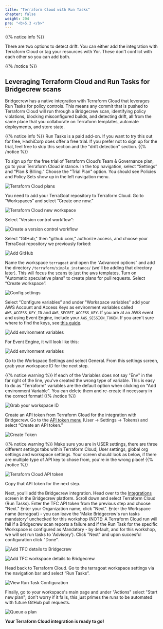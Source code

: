 ```yaml
---
title: "Terraform Cloud with Run Tasks"
chapter: false
weight: 204
pre: "<b>5.3 </b>"
---
```


{{% notice info %}}
<p style='text-align: left;'>
There are two options to detect drift. You can either add the integration with Terraform Cloud or tag your resources with Yor. These don't conflict with each other so you can add both.
</p>
{{% /notice %}}


## Leveraging Terraform Cloud and Run Tasks for Bridgecrew scans

Bridgecrew has a native integration with Terraform Cloud that leverages Run Tasks for policy controls. This means any commit that is pushed to Terraform Cloud will run through a Bridgecrew scan, identifying policy violations, blocking misconfigured builds, and detecting drift, all from the same place that you collaborate on Terraform templates, automate deployments, and store state.

{{% notice info %}}
Run Tasks is a paid add-on. If you want to try this out for free, HashiCorp does offer a free trial. If you prefer not to sign up for the trial, feel free to skip this section and the "drift detection" section.
{{% /notice %}}

To sign up for the free trial of Terraform Cloud’s Team & Governance plan, go to your Terraform Cloud instance. In the top navigation, select “Settings” and “Plan & Billing.” Choose the "Trial Plan" option. You should see Policies and Policy Sets show up in the left navigation menu.

![Terraform Cloud plans](images/tfc_billing.png "Terraform Cloud plans")

You need to add your TerraGoat repository to Terraform Cloud. Go to “Workspaces” and select “Create one now.”

![Terraform Cloud new workspace](images/terraform_cloud_new_workspace.png "Terraform Cloud new workspace")

Select “Version control workflow”:

![Create a version control workflow](images/terraform_cloud_create_workspace.png "Create a version control workflow")

Select “GitHub," then "github.com," authorize access, and choose your TerraGoat repository we previously forked:

![Add GitHub](images/terraform_cloud_add_github.png "Add GitHub")

Name the workspace `terragoat` and open the “Advanced options” and add the directory `/terraform/simple_instance/` (we'll be adding that directory later). This will focus the scans to just the aws templates. Turn on "Automatic speculative plans" to create plans for pull requests. Select “Create workspace”:

![Config settings](images/terraform_cloud_config_settings.png "Config settings")

Select “Configure variables” and under "Workspace variables" add your AWS Account and Access Keys as environment variables called `AWS_ACCESS_KEY_ID` and `AWS_SECRET_ACCESS_KEY`. If you are at an AWS event and using Event Engine, include your `AWS_SESSION_TOKEN`. If you aren’t sure where to find the keys, see [this guide](https://docs.aws.amazon.com/powershell/latest/userguide/pstools-appendix-sign-up.html).

![Add environment variables](images/terraform_cloud_env_variables.png "Add environment variables")

For Event Engine, it will look like this:

![Add environment variables](images/terraform_cloud_env_variables_ee.png "Add environment variables")

Go to the Workspace Settings and select General. From this settings screen, grab your workspace ID for the next step.

{{% notice warning %}}
If each of the Variables does not say "Env" in the far right of the line, you've created the wrong type of variable. This is easy to do as "Terraform" variables are the default option when clicking on "Add environment Variable". You can delete them and re-create if necessary in the correct format!
{{% /notice %}}


![Grab your workspace ID](images/tfc_workspace_overview.png "Grab your workspace ID")

Create an API token from Terraform Cloud for the integration with Bridgecrew. Go to the [API token menu](https://app.terraform.io/app/settings/tokens) (User -> Settings -> Tokens) and select “Create an API token.”


![Create Token](images/tfc_user_token.png "Create Token")

{{% notice warning %}}
Make sure you are in USER settings, there are three different settings tabs within Terraform Cloud, User settings, global org settings and workspace settings. Your screen should look as below, if there are multiple type of API key to chose from, you're in the wrong place!
{{% /notice %}}


![Terraform Cloud API token](images/terraform_cloud_api_token.png "Terraform Cloud API token")

Copy that API token for the next step.

Next, you’ll add the Bridgecrew integration. Head over to the [Integrations](https://www.bridgecrew.cloud/integrations) screen in the Bridgecrew platform. Scroll down and select Terraform Cloud (Run Tasks). Enter the TFC API token from the previous step and choose "Next." Enter your Organization name, click "Next". Enter the Workspace name (terragoat) - you can leave the 'Make Bridgecrew's run tasks mandatory' unchecked for this workshop (NOTE: A Terraform Cloud run will fail if a Bridgecrew scan reports a failure and if the Run Task for the specific Workspace is configured as Mandatory - by default, and for this workshop, we will set run tasks to 'Advisory'). Click "Next" and upon succesful configuration click "Done".

![Add TFC details to Bridgecrew](images/bc_tfc_details_runtasks.png "Add TFC details to Bridgecrew")

![Add TFC workspace details to Bridgecrew](images/bc_tfc_details_runtasks2.png "Add TFC workspace details to Bridgecrew")

 Head back to Terraform Cloud. Go to the terragoat workspace settings via the navigation bar and select “Run Tasks”.

![View Run Task Configuration](images/terraform_cloud_runtask_config.png "View Run Task Configration")

Finally, go to your workspace's main page and under "Actions" select "Start new plan"; don't worry if it fails, this just primes the runs to be automated with future GitHub pull requests.

![Queue a plan](images/tfc_queue.png "Queue a plan")

**Your Terraform Cloud integration is ready to go!**